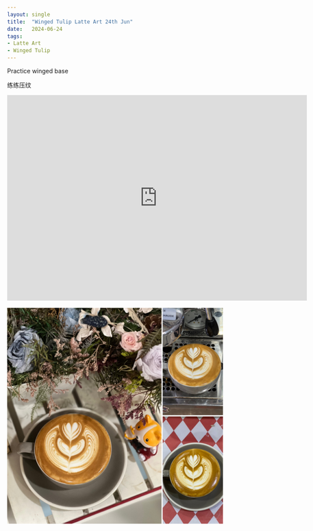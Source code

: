 ```yaml
---
layout: single
title:  "Winged Tulip Latte Art 24th Jun"
date:   2024-06-24
tags:
- Latte Art
- Winged Tulip
---
```



Practice winged base

练练压纹



<div class="embed-container">
  <iframe
      src="https://www.youtube.com/embed/aTj4_hfev0c"
      width="700"
      height="480"
      frameborder="0"
      allowfullscreen="true">
  </iframe>
</div>


![](/assets/img/2024/06/24/7C73DDA9-0092-4166-B0B4-45E728E00A28.JPG)

